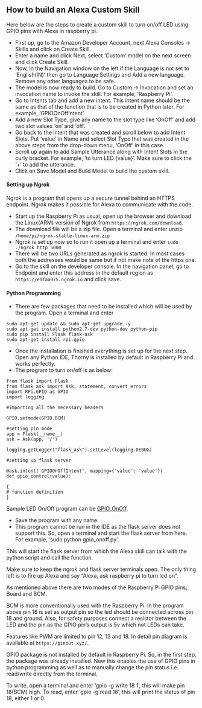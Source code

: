 ## How to build an Alexa Custom Skill
Here below are the steps to create a custom skill to turn on/off LED using GPIO pins with Alexa in raspberry pi.

- First up, go to the Amazon Developer Account, next Alexa Consoles -> Skills and click on Create Skill.
- Enter a name and click Next, select ‘Custom’ model on the next screen and click Create Skill.
- Now, in the Navigation window on the left if the Language is not set to ‘English(IN)’ then go to Language Settings and Add a new language. Remove any other languages to be safe.
- The model is now ready to build. Go to Custom -> Invocation and set an invocation name to invoke the skill. For example, ‘Raspberry Pi’.
- Go to Intents tab and add a new intent. This intent name should be the same as that of the function that is to be created in Python later. For example, ‘GPIOOnOffIntent’.
- Add a new Slot Type, give any name to the slot type like ‘OnOff’ and add two slot values ‘on’ and ‘off’.
- Go back to the intent that was created and scroll below to add Intent Slots. Put ‘value’ in Name and select Slot Type that was created in the above steps from the drop-down menu, ‘OnOff’ in this case.
- Scroll up again to add Sample Utterance along with Intent Slots in the curly bracket. For example, ‘to turn LED {value}’. Make sure to click the ‘+’ to add the utterance.
- Click on Save Model and Build Model to build the custom skill.

#### Setting up Ngrok   
Ngrok is a program that opens up a secure tunnel behind an HTTPS endpoint. Ngrok makes it possible for Alexa to communicate with the code.

- Start up the Raspberry Pi as usual, open up the browser and download the Linux(ARM) version of Ngrok from ```https://ngrok.com/download```.
- The download file will be a zip file. Open a terminal and enter unzip ```/home/pi/ngrok-stable-linux-arm.zip```
- Ngrok is set up now so to run it open up a terminal and enter ```sudo ./ngrok http 5000```
- There will be two URLs generated as ngrok is started. In most cases both the addresses would be same but if not make note of the https one.
- Go to the skill on the developer console. In the navigation panel, go to Endpoint and enter this address in the default region as ```https://edfaa975.ngrok.io``` and click save.

#### Python Programming  
- There are few packages that need to be installed which will be used by the program. Open a terminal and enter 
```
sudo apt-get update && sudo apt-get upgrade -y
sudo apt-get install python2.7-dev python-dev python-pip
sudo pip install Flask flask-ask
sudo apt-get install rpi.gpio
```

- Once the installation is finished everything is set up for the next step. Open any Python IDE, Thorny is installed by default in Raspberry Pi and works perfectly.
- The program to turn on/off is as below:
```
from flask import Flask
from flask_ask import Ask, statement, convert_errors
import RPi.GPIO as GPIO
import logging

#importing all the necessary headers

GPIO.setmode(GPIO.BCM)

#setting pin mode
app = Flask(__name__)
ask = Ask(app, '/')

logging.getLogger("flask_ask").setLevel(logging.DEBUG)

#setting up flask server

@ask.intent('GPIOOnOffIntent', mapping={'value': 'value'})
def gpio_control(value):

{
# function definition 
} 
```

Sample LED On/Off program can be [GPIO_OnOff](gpio_onoff.py).
- Save the program with any name. 
- This program cannot be run in the IDE as the flask server does not support this. So, open a terminal and start the flask server from here. For example, ‘sudo python gpio_onoff.py’.

This will start the flask server from which the Alexa skill can talk with the python script and call the function.

Make sure to keep the ngrok and flask server terminals open. The only thing left is to fire up Alexa and say “Alexa, ask raspberry pi to turn led on”. 

As mentioned above there are two modes of the Raspberry Pi GPIO pins; Board and BCM. 

BCM is more conventionally used with the Raspberry Pi. In the program above pin 18 is set as output pin so the led should be connected across pin 18 and ground. Also, for safety purposes connect a resistor between the LED and the pin as the GPIO pin’s output is 5v which not LEDs can take.

Features like PWM are limited to pin 12, 13 and 18.
In detail pin diagram is available at ```https://pinout.xyz/```.

GPIO package is not installed by default in Raspberry Pi. So, in the first step, the package was already installed. Now this enables the use of GPIO pins in python programming as well as to manually change the pin status i.e. read/write directly from the terminal.

To write, open a terminal and enter ‘gpio -g write 18 1’, this will make pin 18(BCM) high.
To read, enter ‘gpio -g read 18’, this will print the status of pin 18, either 1 or 0.
